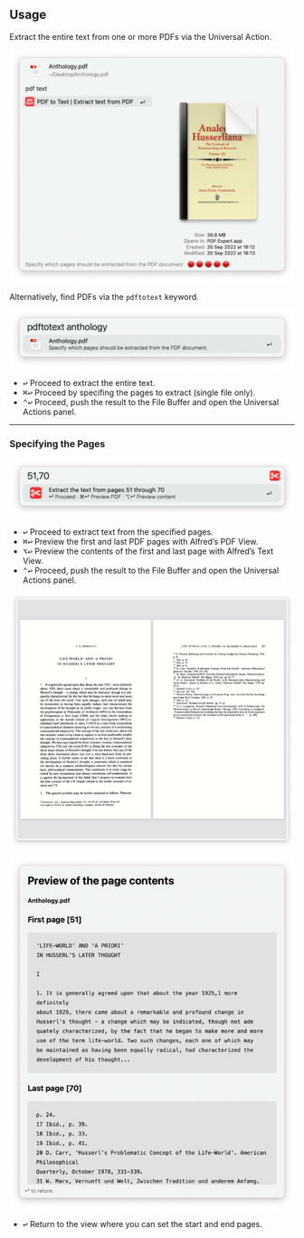 ## Usage

Extract the entire text from one or more PDFs via the Universal Action.

![Universal action to extract text from PDF](images/ua.png)

Alternatively, find PDFs via the `pdftotext` keyword.

![File Filter searching for PDFs](images/ff.png)

* <kbd>↩</kbd> Proceed to extract the entire text.
* <kbd>⌘</kbd><kbd>↩</kbd> Proceed by specifing the pages to extract (single file only).
* <kbd>⌃</kbd><kbd>↩</kbd> Proceed, push the result to the File Buffer and open the Universal Actions panel.

---

### Specifying the Pages

![Specifying page numbers](images/pageselector.png)

* <kbd>↩</kbd> Proceed to extract text from the specified pages.
* <kbd>⌘</kbd><kbd>↩</kbd> Preview the first and last PDF pages with Alfred’s PDF View.
* <kbd>⌥</kbd><kbd>↩</kbd> Preview the contents of the first and last page with Alfred’s Text View.
* <kbd>⌃</kbd><kbd>↩</kbd> Proceed, push the result to the File Buffer and open the Universal Actions panel.

![PDF View](images/pdfview.png)

![Text View](images/textview.png)

* <kbd>↩</kbd> Return to the view where you can set the start and end pages.
